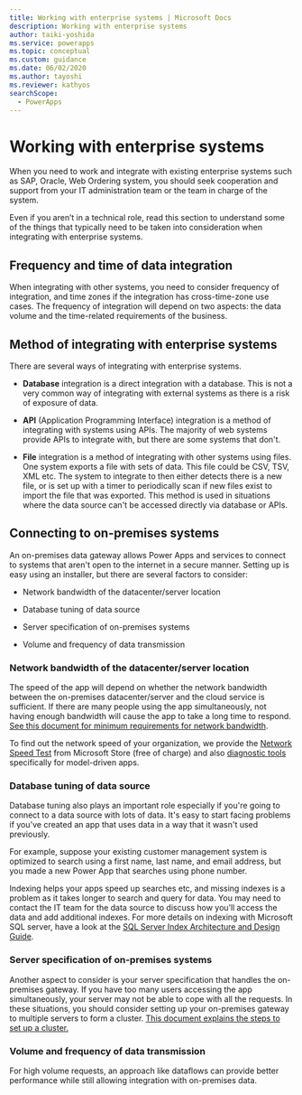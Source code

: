 ```yaml
---
title: Working with enterprise systems | Microsoft Docs
description: Working with enterprise systems
author: taiki-yoshida
ms.service: powerapps
ms.topic: conceptual
ms.custom: guidance
ms.date: 06/02/2020
ms.author: tayoshi
ms.reviewer: kathyos
searchScope:  
  - PowerApps
---
```


# Working with enterprise systems

When you need to work and integrate with existing enterprise systems such as
SAP, Oracle, Web Ordering system, you should seek cooperation and support from
your IT administration team or the team in charge of the system.

Even if you aren’t in a technical role, read this section to understand some of
the things that typically need to be taken into consideration when integrating
with enterprise systems.

## Frequency and time of data integration


When integrating with other systems, you need to consider frequency of
integration, and time zones if the integration has cross-time-zone use cases.
The frequency of integration will depend on two aspects: the data volume and the
time-related requirements of the business.

## Method of integrating with enterprise systems

There are several ways of integrating with enterprise systems.

- **Database** integration is a direct integration with a database. This is
    not a very common way of integrating with external systems
    as there is a risk of exposure of data.

- **API** (Application Programming Interface) integration is a method of
    integrating with systems using APIs. The majority of web systems provide APIs to integrate with, but there are some systems that don't.

- **File** integration is a method of integrating with other systems using
    files. One system exports a file with sets of data. This file could be CSV,
    TSV, XML etc. The system to integrate to then either detects there is a new
    file, or is set up with a timer to periodically scan if new files exist to
    import the file that was exported. This method is used in situations where
    the data source can't be accessed directly via database or APIs.

## Connecting to on-premises systems

An on-premises data gateway allows Power Apps and services to connect to systems
that aren't open to the internet in a secure manner. Setting up is easy using
an installer, but there are several factors to consider:

- Network bandwidth of the datacenter/server location

- Database tuning of data source

- Server specification of on-premises systems

- Volume and frequency of data transmission

### Network bandwidth of the datacenter/server location

The speed of the app will depend on whether the network bandwidth between the
on-premises datacenter/server and the cloud service is sufficient. If there are
many people using the app simultaneously, not having enough bandwidth will cause
the app to take a long time to respond. [See this document for minimum
requirements for network
bandwidth](https://docs.microsoft.com/power-platform/admin/web-application-requirements).

To find out the network speed of your organization, we provide the [Network
Speed
Test](https://www.microsoft.com/p/network-speed-test/9wzdncrfhx52)
from Microsoft Store (free of charge) and also [diagnostic
tools](https://docs.microsoft.com/power-platform/admin/web-application-requirements)
specifically for model-driven apps.

### Database tuning of data source

Database tuning also plays an important role especially if you're going to
connect to a data source with lots of data. It's easy to start facing problems
if you've created an app that uses data in a way that it wasn't used
previously.

For example, suppose your existing customer management system is optimized to
search using a first name, last name, and email address, but you made a new
Power App that searches using phone number.

Indexing helps your apps speed up searches etc, and missing indexes is a problem
as it takes longer to search and query for data. You may need to contact the IT
team for the data source to discuss how you’ll access the data and add
additional indexes. For more details on indexing with Microsoft SQL server, have
a look at the [SQL Server Index Architecture and Design
Guide](https://docs.microsoft.com/sql/relational-databases/sql-server-index-design-guide?view=sql-server-ver15).

### Server specification of on-premises systems

Another aspect to consider is your server specification that handles the
on-premises gateway. If you have too many users accessing the app simultaneously,
your server may not be able to cope with all the requests. In these situations,
you should consider setting up your on-premises gateway to multiple servers to
form a cluster. [This document explains the steps to set up a
cluster.](https://docs.microsoft.com/data-integration/gateway/service-gateway-high-availability-clusters)

### Volume and frequency of data transmission 

For high volume requests, an approach like dataflows can provide better
performance while still allowing integration with on-premises data.
